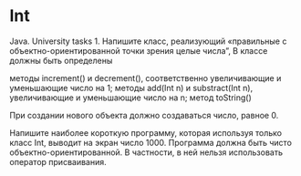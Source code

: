 # Int
Java. University tasks 1.
Напишите класс, реализующий «правильные с объектно-ориентированной точки зрения целые числа”, В классе должны быть определены

методы  increment() и decrement(), соответственно увеличивающие и уменьшающие число на 1;
методы add(Int n) и substract(Int n), увеличивающие и уменьшающие число на n;
метод 	toString()

При создании нового объекта должно создаваться число, равное 0.

Напишите наиболее короткую программу, которая используя только класс Int, выводит на экран число 1000. Программа должна быть чисто объектно-ориентированной. В частности, в ней нельзя использовать оператор присваивания.
